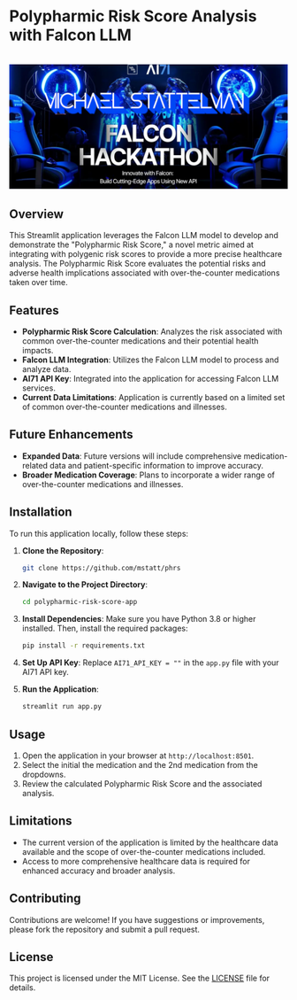 # Polypharmic Risk Score Analysis with Falcon LLM

<br />
<div align="center">
    <img src="assets/header.png" alt="Logo" >
</div>


## Overview

This Streamlit application leverages the Falcon LLM model to develop and demonstrate the "Polypharmic Risk Score," a novel metric aimed at integrating with polygenic risk scores to provide a more precise healthcare analysis. The Polypharmic Risk Score evaluates the potential risks and adverse health implications associated with over-the-counter medications taken over time.

## Features

- **Polypharmic Risk Score Calculation**: Analyzes the risk associated with common over-the-counter medications and their potential health impacts.
- **Falcon LLM Integration**: Utilizes the Falcon LLM model to process and analyze data.
- **AI71 API Key**: Integrated into the application for accessing Falcon LLM services.
- **Current Data Limitations**: Application is currently based on a limited set of common over-the-counter medications and illnesses.

## Future Enhancements

- **Expanded Data**: Future versions will include comprehensive medication-related data and patient-specific information to improve accuracy.
- **Broader Medication Coverage**: Plans to incorporate a wider range of over-the-counter medications and illnesses.

## Installation

To run this application locally, follow these steps:

1. **Clone the Repository**:
   ```bash
   git clone https://github.com/mstatt/phrs
   ```

2. **Navigate to the Project Directory**:
   ```bash
   cd polypharmic-risk-score-app
   ```

3. **Install Dependencies**:
   Make sure you have Python 3.8 or higher installed. Then, install the required packages:
   ```bash
   pip install -r requirements.txt
   ```

4. **Set Up API Key**:
   Replace `AI71_API_KEY = ""` in the `app.py` file with your AI71 API key.

5. **Run the Application**:
   ```bash
   streamlit run app.py
   ```

## Usage

1. Open the application in your browser at `http://localhost:8501`.
2. Select the initial the medication and the 2nd medication from the dropdowns.
3. Review the calculated Polypharmic Risk Score and the associated analysis.

## Limitations

- The current version of the application is limited by the healthcare data available and the scope of over-the-counter medications included.
- Access to more comprehensive healthcare data is required for enhanced accuracy and broader analysis.

## Contributing

Contributions are welcome! If you have suggestions or improvements, please fork the repository and submit a pull request.

## License

This project is licensed under the MIT License. See the [LICENSE](LICENSE) file for details.
